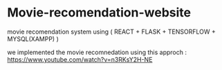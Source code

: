 # Movie-recomendation-website

movie recomendation system using ( REACT + FLASK + TENSORFLOW + MYSQL(XAMPP) )




we implemented the movie recomnedation using this approch :
https://www.youtube.com/watch?v=n3RKsY2H-NE


